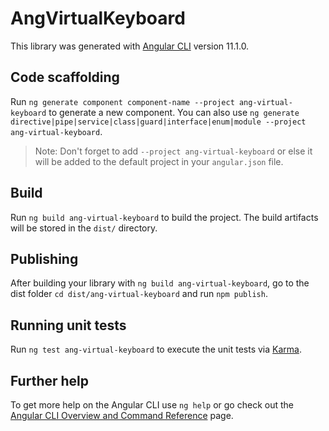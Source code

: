 # AngVirtualKeyboard

This library was generated with [Angular CLI](https://github.com/angular/angular-cli) version 11.1.0.

## Code scaffolding

Run `ng generate component component-name --project ang-virtual-keyboard` to generate a new component. You can also use `ng generate directive|pipe|service|class|guard|interface|enum|module --project ang-virtual-keyboard`.
> Note: Don't forget to add `--project ang-virtual-keyboard` or else it will be added to the default project in your `angular.json` file. 

## Build

Run `ng build ang-virtual-keyboard` to build the project. The build artifacts will be stored in the `dist/` directory.

## Publishing

After building your library with `ng build ang-virtual-keyboard`, go to the dist folder `cd dist/ang-virtual-keyboard` and run `npm publish`.

## Running unit tests

Run `ng test ang-virtual-keyboard` to execute the unit tests via [Karma](https://karma-runner.github.io).

## Further help

To get more help on the Angular CLI use `ng help` or go check out the [Angular CLI Overview and Command Reference](https://angular.io/cli) page.
